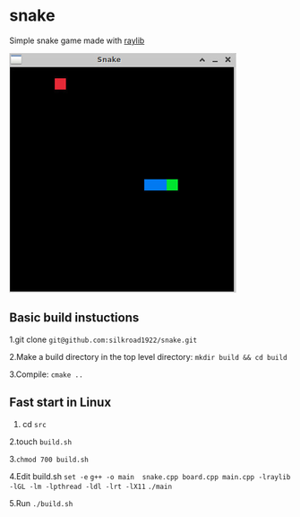 # snake
Simple snake game made with [raylib](https://www.raylib.com/)

<img src="image_snake.jpeg"/>


## Basic build instuctions 

1.git clone `git@github.com:silkroad1922/snake.git`

2.Make a build directory in the top level directory: `mkdir build && cd build`

3.Compile: `cmake ..`

## Fast start in Linux

1. cd `src`

2.touch `build.sh` 

3.`chmod 700 build.sh`

4.Edit build.sh `set -e`
`g++ -o main  snake.cpp board.cpp main.cpp -lraylib -lGL -lm -lpthread -ldl -lrt -lX11`
`./main`

5.Run `./build.sh`
